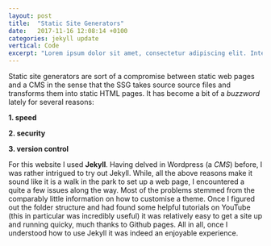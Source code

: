 ```yaml
---
layout: post
title:  "Static Site Generators"
date:   2017-11-16 12:08:14 +0100
categories: jekyll update
vertical: Code
excerpt: "Lorem ipsum dolor sit amet, consectetur adipiscing elit. Integer odio purus, euismod porta enim ac, sagittis congue diam."
---
```


Static site generators are sort of a compromise between static web pages and a CMS in the sense that the SSG takes source source files and transforms them into static HTML pages. It has become a bit of a _buzzword_ lately for several reasons: 

**1. speed**

**2. security**

**3. version control**

For this website I used **Jekyll**. Having delved in Wordpress (a _CMS_) before, I was rather intrigued to try out Jekyll. While, all the above reasons make it sound like it is a walk in the park to set up a web page, I encountered a quite a few issues along the way. Most of the problems stemmed from the comparably little information on how to customise a theme. Once I figured out the folder structure and had found some helpful tutorials on YouTube (this in particular was incredibly useful) it was relatively easy to get a site up and running quicky, much thanks to Github pages. All in all, once I understood how to use Jekyll it was indeed an enjoyable experience. 

